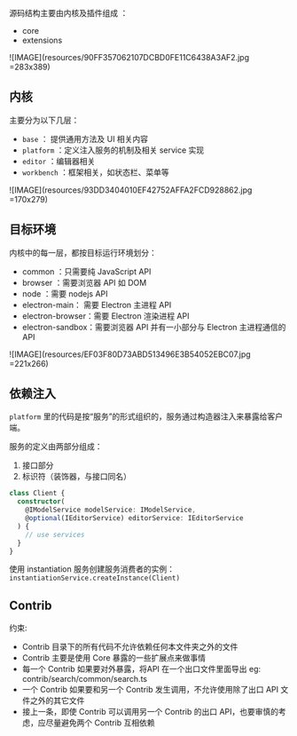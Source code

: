 源码结构主要由内核及插件组成 ：

* core
* extensions

![IMAGE](resources/90FF357062107DCBD0FE11C6438A3AF2.jpg =283x389)

## 内核

主要分为以下几层：

* `base` ： 提供通用方法及 UI 相关内容
* `platform` ：定义注入服务的机制及相关 service 实现
* `editor` ：编辑器相关
* `workbench` ：框架相关，如状态栏、菜单等

![IMAGE](resources/93DD3404010EF42752AFFA2FCD928862.jpg =170x279)

## 目标环境

内核中的每一层，都按目标运行环境划分：

* common ：只需要纯 JavaScript API
* browser ：需要浏览器 API 如 DOM
* node ：需要 nodejs API
* electron-main： 需要 Electron 主进程 API
* electron-browser：需要 Electron 渲染进程 API
* electron-sandbox：需要浏览器 API 并有一小部分与 Electron 主进程通信的 API

![IMAGE](resources/EF03F80D73ABD513496E3B54052EBC07.jpg =221x266)

## 依赖注入

`platform` 里的代码是按“服务”的形式组织的，服务通过构造器注入来暴露给客户端。

服务的定义由两部分组成：
1. 接口部分
2. 标识符（装饰器，与接口同名）

```ts
class Client {
  constructor(
    @IModelService modelService: IModelService, 
    @optional(IEditorService) editorService: IEditorService
  ) {
    // use services
  }
}
```

使用 instantiation 服务创建服务消费者的实例：`instantiationService.createInstance(Client)`

## Contrib

约束:

* Contrib 目录下的所有代码不允许依赖任何本文件夹之外的文件
* Contrib 主要是使用 Core 暴露的一些扩展点来做事情
* 每一个 Contrib 如果要对外暴露，将API 在一个出口文件里面导出 eg: contrib/search/common/search.ts
* 一个 Contrib 如果要和另一个 Contrib 发生调用，不允许使用除了出口 API 文件之外的其它文件
* 接上一条，即使 Contrib 可以调用另一个 Contrib 的出口 API，也要审慎的考虑，应尽量避免两个 Contrib 互相依赖